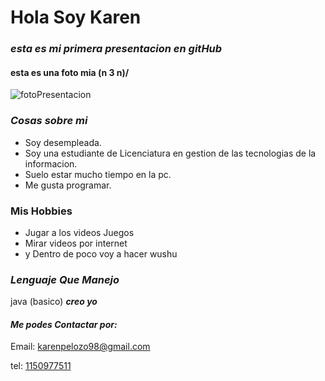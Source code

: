  #  **Hola Soy Karen**  # 
 ### *esta es mi primera presentacion en gitHub* ###
#### esta es una foto mia  \(n 3 n)/ ####
![fotoPresentacion](src/imagenes/fotoPresentacion.jpeg)
### *Cosas sobre mi* ###
- Soy desempleada.
- Soy una estudiante de Licenciatura en gestion de las tecnologias de la informacion. 
- Suelo estar mucho tiempo en la pc.
- Me gusta programar.

### Mis Hobbies ###
- Jugar a los videos Juegos
- Mirar videos por internet
- y Dentro de poco voy a hacer wushu

### ***Lenguaje Que Manejo*** ###
java (basico) ***creo yo***

#### ***Me podes Contactar por:*** ####
Email: [karenpelozo98@gmail.com](karenpelozo98@gmail.com)

 tel: [1150977511](blank:#https://api.whatsapp.com/send?phone=5491150977511)